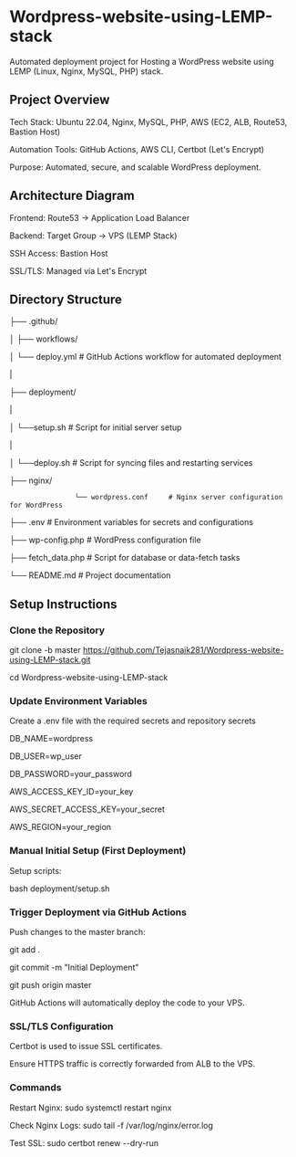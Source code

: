 # Wordpress-website-using-LEMP-stack
Automated deployment project for Hosting a WordPress website using LEMP (Linux, Nginx, MySQL, PHP) stack.

## Project Overview

Tech Stack: Ubuntu 22.04, Nginx, MySQL, PHP, AWS (EC2, ALB, Route53, Bastion Host)

Automation Tools: GitHub Actions, AWS CLI, Certbot (Let's Encrypt)

Purpose: Automated, secure, and scalable WordPress deployment.

## Architecture Diagram

Frontend: Route53 → Application Load Balancer

Backend: Target Group → VPS (LEMP Stack)

SSH Access: Bastion Host

SSL/TLS: Managed via Let's Encrypt


## Directory Structure

├── .github/

│   ├── workflows/

│                    └── deploy.yml     # GitHub Actions workflow for automated deployment

|

├── deployment/

|

│                    └──setup.sh           # Script for initial server setup

|

│                    └──deploy.sh          # Script for syncing files and restarting services


├── nginx/           
              
                    └── wordpress.conf     # Nginx server configuration for WordPress
                    


├── .env                   # Environment variables for secrets and configurations

├── wp-config.php          # WordPress configuration file

├── fetch_data.php         # Script for database or data-fetch tasks

└── README.md              # Project documentation


## Setup Instructions

### Clone the Repository
   
git clone -b master https://github.com/Tejasnaik281/Wordpress-website-using-LEMP-stack.git
   
cd Wordpress-website-using-LEMP-stack

 ###  Update Environment Variables
 
Create a .env file with the required secrets and repository secrets

DB_NAME=wordpress

DB_USER=wp_user

DB_PASSWORD=your_password

AWS_ACCESS_KEY_ID=your_key

AWS_SECRET_ACCESS_KEY=your_secret

AWS_REGION=your_region

### Manual Initial Setup (First Deployment)

Setup scripts:

bash deployment/setup.sh

### Trigger Deployment via GitHub Actions

Push changes to the master branch:

git add .

git commit -m "Initial Deployment"

git push origin master

GitHub Actions will automatically deploy the code to your VPS.

### SSL/TLS Configuration

Certbot is used to issue SSL certificates.

Ensure HTTPS traffic is correctly forwarded from ALB to the VPS.

### Commands 

Restart Nginx: sudo systemctl restart nginx

Check Nginx Logs: sudo tail -f /var/log/nginx/error.log

Test SSL: sudo certbot renew --dry-run

 
   
